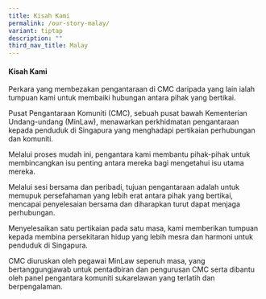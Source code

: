 ```yaml
---
title: Kisah Kami
permalink: /our-story-malay/
variant: tiptap
description: ""
third_nav_title: Malay
---
```

<h4>Kisah Kami</h4>
<p>Perkara yang membezakan pengantaraan di CMC daripada yang lain ialah tumpuan
kami untuk membaiki hubungan antara pihak yang bertikai.</p>
<p>Pusat Pengantaraan Komuniti (CMC), sebuah pusat bawah Kementerian Undang-undang
(MinLaw), menawarkan perkhidmatan pengantaraan kepada penduduk di Singapura
yang menghadapi pertikaian perhubungan dan komuniti.</p>
<p>Melalui proses mudah ini, pengantara kami membantu pihak-pihak untuk membincangkan
isu penting antara mereka bagi mengetahui isu utama mereka.</p>
<p>Melalui sesi bersama dan peribadi, tujuan pengantaraan adalah untuk memupuk
persefahaman yang lebih erat antara pihak yang bertikai, mencapai penyelesaian
bersama dan diharapkan turut dapat menjaga perhubungan. &nbsp;</p>
<p>Menyelesaikan satu pertikaian pada satu masa, kami memberikan tumpuan
kepada membina persekitaran hidup yang lebih mesra dan harmoni untuk penduduk
di Singapura.</p>
<p>CMC diuruskan oleh pegawai MinLaw sepenuh masa, yang bertanggungjawab
untuk pentadbiran dan pengurusan CMC serta dibantu oleh panel pengantara
komuniti sukarelawan yang terlatih dan berpengalaman.</p>